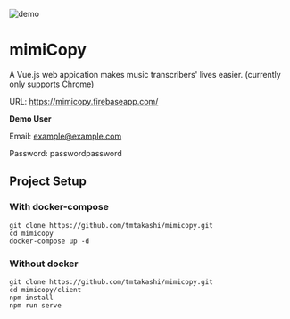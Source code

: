 ![demo](https://github.com/tmtakashi/mimicopy/blob/media/demo.gif)

#  mimiCopy

A Vue.js web appication makes music transcribers' lives easier.
(currently only supports Chrome)

URL: https://mimicopy.firebaseapp.com/

**Demo User**

Email: example@example.com

Password: passwordpassword

## Project Setup

### With docker-compose

```
git clone https://github.com/tmtakashi/mimicopy.git
cd mimicopy
docker-compose up -d
```

### Without docker

```
git clone https://github.com/tmtakashi/mimicopy.git
cd mimicopy/client
npm install
npm run serve
```
